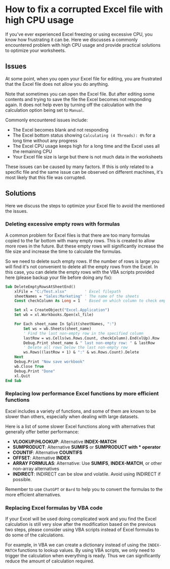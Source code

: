 # How to fix a corrupted Excel file with high CPU usage

If you've ever experienced Excel freezing or using excessive CPU, you know how frustrating it can be. Here we discusses a commonly encountered problem with high CPU usage and provide practical solutions to optimize your worksheets.


## Issues
At some point, when you open your Excel file for editing, you are frustrated that the Excel file does not allow you do anything.

Note that sometimes you can open the Excel file. But after editing some contents and trying to save the file the Excel becomes not responding again. It does not help even by turning off the calculation with the calculation option being set to `Manual`.

Commonly encountered issues include:
- The Excel becomes blank and not responding
- The Excel bottom status showing `Calculating (4 Threads): 0%` for a long time without any progress
- The Excel CPU usage keeps high for a long time and the Excel uses all the remaining CPU
- Your Excel file size is large but there is not much data in the worksheets

These issues can be caused by many factors. If this is only related to a specific file and the same issue can be observed on different machines, it's most likely that this file was corrupted.


## Solutions
Here we discuss the steps to optimize your Excel file to avoid the mentioned the issues.

### Deleting excessive empty rows with formulas
A common problem for Excel files is that there are too many formulas copied to the far bottom with many empty rows. This is created to allow more rows in the future. But these empty rows will significantly increase the file size and increase the time to calculate the formulas.

So we need to delete such empty rows. If the number of rows is large you will find it's not convenient to delete all the empty rows from the Excel. In this case, you can delete the empty rows with the VBA scripts provided here (please backup your file before doing any fix):
```vb
Sub DeleteEmptyRowsAtSheetEnd()
    xlFile = "C:/Test.xlsx"        ' Excel filepath
    sheetNames = "Sales:Marketing" ' The name of the sheets
    Const checkColumn As Long = 1  ' Based on which column to check empty rows

    Set xl = CreateObject("Excel.Application")
    Set wb = xl.Workbooks.Open(xl_file)

    For Each sheet_name In Split(sheetNames, ":")
        Set ws = wb.Sheets(sheet_name)
        ' Find the last non-empty row in the specified column
        lastRow = ws.Cells(ws.Rows.Count, checkColumn).End(xlUp).Row
        Debug.Print sheet_name & " last non-empty row: " & lastRow
        ' Delete all rows below the last non-empty row
        ws.Rows((lastRow + 1) & ":" & ws.Rows.Count).Delete
    Next
    Debug.Print "Now save workbook"
    wb.Close True
    Debug.Print "Done"
    xl.Quit
End Sub
```

### Replacing low performance Excel functions by more efficient functions
Excel includes a variety of functions, and some of them are known to be slower than others, especially when dealing with large datasets.

Here is a list of some slower Excel functions along with alternatives that generally offer better performance:
- **VLOOKUP/HLOOKUP**: Alternative **INDEX-MATCH**
- **SUMPRODUCT**: Alternative **SUMIFS** or **SUMPRODUCT with * operator**
- **COUNTIF**: Alternative **COUNTIFS**
- **OFFSET**: Alternative **INDEX**
- **ARRAY FORMULAS**: Alternative: Use **SUMIFS**, **INDEX-MATCH**, or other non-array alternatives
- **INDIRECT**: INDIRECT can be slow and volatile. Avoid using INDIRECT if possible.

Remember to use `ChatGPT` or `Bard` to help you to convert the formulas to the more efficient alternatives.

### Replacing Excel formulas by VBA code
If your Excel will be used doing complicated work and you find the Excel calculation is still very slow after the modification based on the previous two steps, please consider using VBA scripts instead of Excel formulas to do some of the calculations.

For example, in VBA we can create a dictionary instead of using the `INDEX-MATCH` functions to lookup values. By using VBA scripts, we only need to trigger the calculation when everything is ready. Thus we can significantly reduce the amount of calculation required.
